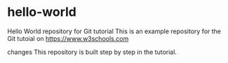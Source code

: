 # hello-world
Hello World repository for Git tutorial
This is an example repository for the Git tutoial on https://www.w3schools.com

changes
This repository is built step by step in the tutorial.
